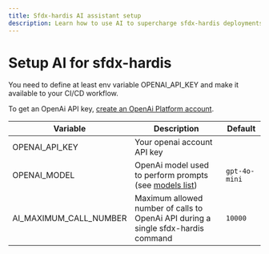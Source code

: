 ```yaml
---
title: Sfdx-hardis AI assistant setup
description: Learn how to use AI to supercharge sfdx-hardis deployments
---
```

<!-- markdownlint-disable MD013 -->

# Setup AI for sfdx-hardis

You need to define at least env variable OPENAI_API_KEY and make it available to your CI/CD workflow.

To get an OpenAi API key, [create an OpenAi Platform account](https://platform.openai.com/).

| Variable               | Description                                                                               | Default  |
|------------------------|-------------------------------------------------------------------------------------------|----------|
| OPENAI_API_KEY         | Your openai account API key                                                               |          |
| OPENAI_MODEL           | OpenAi model used to perform prompts (see [models list](https://openai.com/api/pricing/)) | `gpt-4o-mini` |
| AI_MAXIMUM_CALL_NUMBER | Maximum allowed number of calls to OpenAi API during a single sfdx-hardis command         | `10000` |
